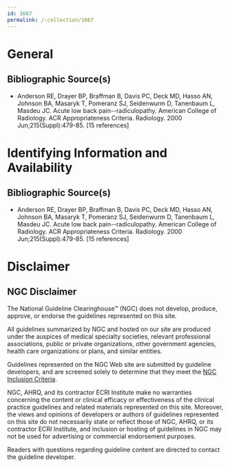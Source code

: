 ```yaml
---
id: 1667
permalink: /:collection/1667
---
```


# General

## Bibliographic Source(s)

- Anderson RE, Drayer BP, Braffman B, Davis PC, Deck MD, Hasso AN, Johnson BA, Masaryk T, Pomeranz SJ, Seidenwurm D, Tanenbaum L, Masdeu JC. Acute low back pain--radiculopathy. American College of Radiology. ACR Appropriateness Criteria. Radiology. 2000 Jun;215(Suppl):479-85. [15 references]

# Identifying Information and Availability

## Bibliographic Source(s)

- Anderson RE, Drayer BP, Braffman B, Davis PC, Deck MD, Hasso AN, Johnson BA, Masaryk T, Pomeranz SJ, Seidenwurm D, Tanenbaum L, Masdeu JC. Acute low back pain--radiculopathy. American College of Radiology. ACR Appropriateness Criteria. Radiology. 2000 Jun;215(Suppl):479-85. [15 references]

# Disclaimer

## NGC Disclaimer

The National Guideline Clearinghouse™ (NGC) does not develop, produce, approve, or endorse the guidelines represented on this site.

All guidelines summarized by NGC and hosted on our site are produced under the auspices of medical specialty societies, relevant professional associations, public or private organizations, other government agencies, health care organizations or plans, and similar entities.

Guidelines represented on the NGC Web site are submitted by guideline developers, and are screened solely to determine that they meet the [NGC Inclusion Criteria](/help-and-about/summaries/inclusion-criteria).

NGC, AHRQ, and its contractor ECRI Institute make no warranties concerning the content or clinical efficacy or effectiveness of the clinical practice guidelines and related materials represented on this site. Moreover, the views and opinions of developers or authors of guidelines represented on this site do not necessarily state or reflect those of NGC, AHRQ, or its contractor ECRI Institute, and inclusion or hosting of guidelines in NGC may not be used for advertising or commercial endorsement purposes.

Readers with questions regarding guideline content are directed to contact the guideline developer.

